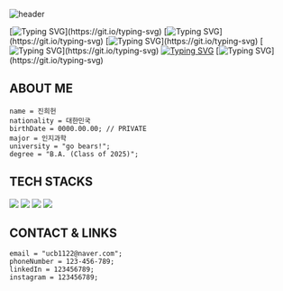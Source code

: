 ![header](https://capsule-render.vercel.app/api?type=blur&height=650&color=0A174E&text=Hi%20there!%20Welcome%20to%20my%20GitHub.&textBg=false&fontColor=F5D042&fontSize=20&fontAlign=50&animation=fadeIn&rotate=0&desc=Heeheon%20Jin&descAlignY=50&descAlign=50&fontAlignY=45&descSize=50&section=header)


[![Typing SVG](https://readme-typing-svg.demolab.com?font=JetBrains+Mono&weight=200&size=15&duration=8000&pause=20000&color=C9D1D9&width=450&height=40&separator=%3C&lines=name+%3D+%22Heeheon+Jin%22;)](https://git.io/typing-svg)
[![Typing SVG](https://readme-typing-svg.demolab.com?font=JetBrains+Mono&weight=200&size=15&pause=20000&color=C9D1D9&width=450&height=40&separator=%3C&lines=nationality+%3D+%22Republic+of+Korea%22;)](https://git.io/typing-svg)
[![Typing SVG](https://readme-typing-svg.demolab.com?font=JetBrains+Mono&weight=200&size=15&pause=20000&color=C9D1D9&width=450&height=40&separator=%3C&lines=birthDate+%3D+00000000;)](https://git.io/typing-svg)
[![Typing SVG](https://readme-typing-svg.demolab.com?font=JetBrains+Mono&weight=200&size=15&pause=18000&color=C9D1D9&width=450&height=40&separator=%3C&lines=major+%3D+%22Cognitive+Science%22;)](https://git.io/typing-svg)
[![Typing SVG](https://readme-typing-svg.demolab.com?font=JetBrains+Mono&weight=200&size=15&pause=18000&color=C9D1D9&width=450&height=40&separator=%3C&lines=university+%3D+%22go+bears!%22;+)](https://git.io/typing-svg)
[![Typing SVG](https://readme-typing-svg.demolab.com?font=JetBrains+Mono&weight=200&size=15&pause=18000&color=C9D1D9&width=450&height=40&separator=%3C&lines=degree+%3D+%22B.A.+(Class+of+2025)%22;)](https://git.io/typing-svg)
  
## ABOUT ME

```
name = 진희헌
nationality = 대한민국
birthDate = 0000.00.00; // PRIVATE
major = 인지과학
university = "go bears!"; 
degree = "B.A. (Class of 2025)";
```

## TECH STACKS
  <img src="https://img.shields.io/badge/java-007396?style=for-the-badge&logo=java&logoColor=white"> <img src="https://img.shields.io/badge/c++-00599C?style=for-the-badge&logo=c%2B%2B&logoColor=white">
  <img src="https://img.shields.io/badge/python-3776AB?style=for-the-badge&logo=python&logoColor=white">
  <img src="https://img.shields.io/badge/git-F05032?style=for-the-badge&logo=git&logoColor=white">


## CONTACT & LINKS
```
email = "ucb1122@naver.com";
phoneNumber = 123-456-789;
linkedIn = 123456789;
instagram = 123456789;
```
